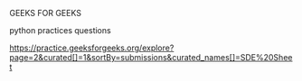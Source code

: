 GEEKS FOR GEEKS

python practices questions

https://practice.geeksforgeeks.org/explore?page=2&curated[]=1&sortBy=submissions&curated_names[]=SDE%20Sheet
